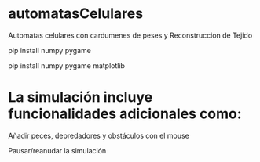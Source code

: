 # automatasCelulares
Automatas celulares con cardumenes de peses y Reconstruccion de Tejido

pip install numpy pygame

pip install numpy pygame matplotlib


# La simulación incluye funcionalidades adicionales como:

Añadir peces, depredadores y obstáculos con el mouse

Pausar/reanudar la simulación


